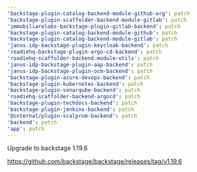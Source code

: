```yaml
---
'backstage-plugin-catalog-backend-module-github-org': patch
'backstage-plugin-scaffolder-backend-module-gitlab': patch
'immobiliarelabs-backstage-plugin-gitlab-backend': patch
'backstage-plugin-catalog-backend-module-github': patch
'backstage-plugin-catalog-backend-module-gitlab': patch
'janus-idp-backstage-plugin-keycloak-backend': patch
'roadiehq-backstage-plugin-argo-cd-backend': patch
'roadiehq-scaffolder-backend-module-utils': patch
'janus-idp-backstage-plugin-aap-backend': patch
'janus-idp-backstage-plugin-ocm-backend': patch
'backstage-plugin-azure-devops-backend': patch
'backstage-plugin-kubernetes-backend': patch
'backstage-plugin-sonarqube-backend': patch
'roadiehq-scaffolder-backend-argocd': patch
'backstage-plugin-techdocs-backend': patch
'backstage-plugin-jenkins-backend': patch
'@internal/plugin-scalprum-backend': patch
'backend': patch
'app': patch
---
```


Upgrade to backstage 1.19.6

<https://github.com/backstage/backstage/releases/tag/v1.19.6>
